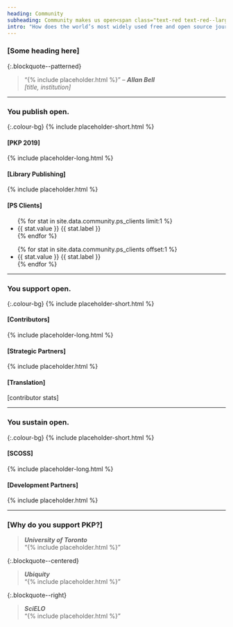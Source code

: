 ```yaml
---
heading: Community
subheading: Community makes us open<span class="text-red text-red--large">.</span>
intro: "How does the world’s most widely used free and open source journal publishing platform remain open? The answer is easy: <strong>you</strong>. Behind PKP is a vibrant, passionate, and international community of contributors who help to make our software better, together."
---
```


### [Some heading here]

{:.blockquote--patterned}
> “{% include placeholder.html %}” <cite>&ndash; **Allan Bell** <br/>[title, institution]</cite>

---

### You publish <span class="text-red">open<span class="text-red--large">.</span></span>

{:.colour-bg}
{% include placeholder-short.html %}

#### [PKP 2019]

{% include placeholder-long.html %}

#### [Library Publishing]

{% include placeholder.html %}

#### [PS Clients]

<ul class="stats">
  {% for stat in site.data.community.ps_clients limit:1 %}
  <li class="stat">
    <span class="stat__value">{{ stat.value }}</span>
    <span class="stat__label">{{ stat.label }}</span>
  </li>
  {% endfor %}
</ul>

<ul class="stats">
  {% for stat in site.data.community.ps_clients offset:1 %}
  <li class="stat">
    <span class="stat__value">{{ stat.value }}</span>
    <span class="stat__label">{{ stat.label }}</span>
  </li>
  {% endfor %}
</ul>

---

### You support <span class="text-red">open<span class="text-red--large">.</span></span>

{:.colour-bg}
{% include placeholder-short.html %}

#### [Contributors]

{% include placeholder-long.html %}

#### [Strategic Partners]

{% include placeholder.html %}

#### [Translation]

[contributor stats]

---

### You sustain <span class="text-red">open<span class="text-red--large">.</span></span>

{:.colour-bg}
{% include placeholder-short.html %}

#### [SCOSS]

{% include placeholder-long.html %}

#### [Development Partners]

{% include placeholder.html %}

---

### [Why do you support PKP?]

> <cite>**University of Toronto**</cite> <br/>“{% include placeholder.html %}”

{:.blockquote--centered}
> <cite>**Ubiquity**</cite> <br/>“{% include placeholder.html %}”

{:.blockquote--right}
> <cite>**SciELO**</cite> <br/>“{% include placeholder.html %}”
